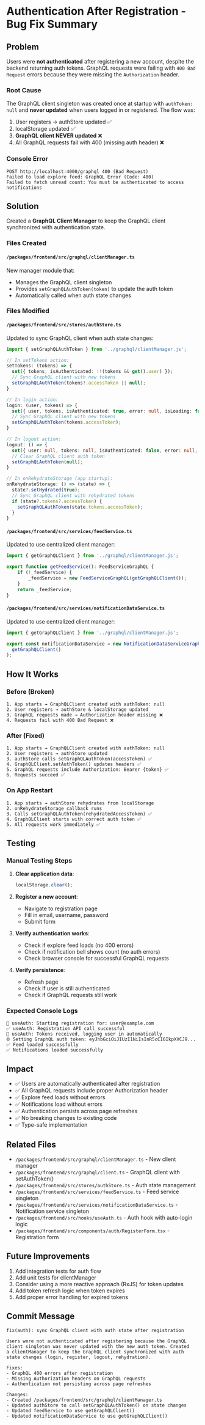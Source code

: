 # Authentication After Registration - Bug Fix Summary

## Problem

Users were **not authenticated** after registering a new account, despite the backend returning auth tokens. GraphQL requests were failing with `400 Bad Request` errors because they were missing the `Authorization` header.

### Root Cause

The GraphQL client singleton was created once at startup with `authToken: null` and **never updated** when users logged in or registered. The flow was:

1. User registers → authStore updated ✅
2. localStorage updated ✅
3. **GraphQL client NEVER updated** ❌
4. All GraphQL requests fail with 400 (missing auth header) ❌

### Console Error

```
POST http://localhost:4000/graphql 400 (Bad Request)
Failed to load explore feed: GraphQL Error (Code: 400)
Failed to fetch unread count: You must be authenticated to access notifications
```

## Solution

Created a **GraphQL Client Manager** to keep the GraphQL client synchronized with authentication state.

### Files Created

#### `/packages/frontend/src/graphql/clientManager.ts`
New manager module that:
- Manages the GraphQL client singleton
- Provides `setGraphQLAuthToken(token)` to update the auth token
- Automatically called when auth state changes

### Files Modified

#### `/packages/frontend/src/stores/authStore.ts`
Updated to sync GraphQL client when auth state changes:

```typescript
import { setGraphQLAuthToken } from '../graphql/clientManager.js';

// In setTokens action:
setTokens: (tokens) => {
  set({ tokens, isAuthenticated: !!(tokens && get().user) });
  // Sync GraphQL client with new tokens
  setGraphQLAuthToken(tokens?.accessToken || null);
}

// In login action:
login: (user, tokens) => {
  set({ user, tokens, isAuthenticated: true, error: null, isLoading: false });
  // Sync GraphQL client with new tokens
  setGraphQLAuthToken(tokens.accessToken);
}

// In logout action:
logout: () => {
  set({ user: null, tokens: null, isAuthenticated: false, error: null, isLoading: false });
  // Clear GraphQL client auth token
  setGraphQLAuthToken(null);
}

// In onRehydrateStorage (app startup):
onRehydrateStorage: () => (state) => {
  state?.setHydrated(true);
  // Sync GraphQL client with rehydrated tokens
  if (state?.tokens?.accessToken) {
    setGraphQLAuthToken(state.tokens.accessToken);
  }
}
```

#### `/packages/frontend/src/services/feedService.ts`
Updated to use centralized client manager:

```typescript
import { getGraphQLClient } from '../graphql/clientManager.js';

export function getFeedService(): FeedServiceGraphQL {
    if (!_feedService) {
        _feedService = new FeedServiceGraphQL(getGraphQLClient());
    }
    return _feedService;
}
```

#### `/packages/frontend/src/services/notificationDataService.ts`
Updated to use centralized client manager:

```typescript
import { getGraphQLClient } from '../graphql/clientManager.js';

export const notificationDataService = new NotificationDataServiceGraphQL(
  getGraphQLClient()
);
```

## How It Works

### Before (Broken)

```
1. App starts → GraphQLClient created with authToken: null
2. User registers → authStore & localStorage updated
3. GraphQL requests made → Authorization header missing ❌
4. Requests fail with 400 Bad Request ❌
```

### After (Fixed)

```
1. App starts → GraphQLClient created with authToken: null
2. User registers → authStore updated
3. authStore calls setGraphQLAuthToken(accessToken) ✅
4. GraphQLClient.setAuthToken() updates headers ✅
5. GraphQL requests include Authorization: Bearer {token} ✅
6. Requests succeed ✅
```

### On App Restart

```
1. App starts → authStore rehydrates from localStorage
2. onRehydrateStorage callback runs
3. Calls setGraphQLAuthToken(rehydratedAccessToken) ✅
4. GraphQLClient starts with correct auth token ✅
5. All requests work immediately ✅
```

## Testing

### Manual Testing Steps

1. **Clear application data**:
   ```javascript
   localStorage.clear();
   ```

2. **Register a new account**:
   - Navigate to registration page
   - Fill in email, username, password
   - Submit form

3. **Verify authentication works**:
   - Check if explore feed loads (no 400 errors)
   - Check if notification bell shows count (no auth errors)
   - Check browser console for successful GraphQL requests

4. **Verify persistence**:
   - Refresh page
   - Check if user is still authenticated
   - Check if GraphQL requests still work

### Expected Console Logs

```
🔐 useAuth: Starting registration for: user@example.com
✅ useAuth: Registration API call successful
🔑 useAuth: Tokens received, logging user in automatically
🌐 Setting GraphQL auth token: eyJhbGciOiJIUzI1NiIsInR5cCI6IkpXVCJ9...
✅ Feed loaded successfully
✅ Notifications loaded successfully
```

## Impact

- ✅ Users are automatically authenticated after registration
- ✅ All GraphQL requests include proper Authorization header
- ✅ Explore feed loads without errors
- ✅ Notifications load without errors
- ✅ Authentication persists across page refreshes
- ✅ No breaking changes to existing code
- ✅ Type-safe implementation

## Related Files

- `/packages/frontend/src/graphql/clientManager.ts` - New client manager
- `/packages/frontend/src/graphql/client.ts` - GraphQL client with setAuthToken()
- `/packages/frontend/src/stores/authStore.ts` - Auth state management
- `/packages/frontend/src/services/feedService.ts` - Feed service singleton
- `/packages/frontend/src/services/notificationDataService.ts` - Notification service singleton
- `/packages/frontend/src/hooks/useAuth.ts` - Auth hook with auto-login logic
- `/packages/frontend/src/components/auth/RegisterForm.tsx` - Registration form

## Future Improvements

1. Add integration tests for auth flow
2. Add unit tests for clientManager
3. Consider using a more reactive approach (RxJS) for token updates
4. Add token refresh logic when token expires
5. Add proper error handling for expired tokens

## Commit Message

```
fix(auth): sync GraphQL client with auth state after registration

Users were not authenticated after registering because the GraphQL
client singleton was never updated with the new auth token. Created
a clientManager to keep the GraphQL client synchronized with auth
state changes (login, register, logout, rehydration).

Fixes:
- GraphQL 400 errors after registration
- Missing Authorization headers on GraphQL requests
- Authentication not persisting across page refreshes

Changes:
- Created /packages/frontend/src/graphql/clientManager.ts
- Updated authStore to call setGraphQLAuthToken() on state changes
- Updated feedService to use getGraphQLClient()
- Updated notificationDataService to use getGraphQLClient()
```
